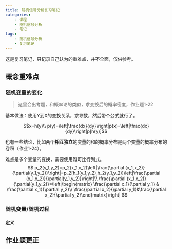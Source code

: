 ```yaml
---
title: 随机信号分析复习笔记
categories: 
    - 课程
    - 随机信号分析
    - 笔记
tags:
    - 随机信号分析
    - 复习笔记
---
```


这是复习笔记，只记录自己认为的重难点，并不全面，仅供参考。

## 概念重难点

### 随机变量的变化

> 这里会出考题，和概率论的类似，求变换后的概率密度，作业题1-22

基本做法：使用Y到X的变换关系，求导数，然后带个公式就行了。

$$x=h(y)\\
p(y)=\left|\frac{dx}{dy}\right|p(x)=\left|\frac{dx}{dy}\right|p[h(y)]$$

也有一些结论，比如两个**相互独立**的变量的和的概率分布是两个变量的概率分布的卷积（作业1-24）。

难点是多个变量的变换，需要使用雅可比行列式。
$$
p_2(y_1,y_2)=p_2(x_1,x_2)\left|\frac{\partial (x_1,x_2)}{\partial(y_1,y_2)}\right|=p_2[h_1(y_1,y_2),h_2(y_1,y_2)]\left|\frac{\partial (x_1,x_2)}{\partial(y_1,y_2)}\right|\\
\frac{\partial (x_1,x_2)}{\partial(y_1,y_2)}=\left|\begin{matrix} \frac{\partial x_1}{\partial y_1} & \frac{\partial x_1}{\partial y_2}\\ \frac{\partial x_2}{\partial y_1}&\frac{\partial x_2}{\partial y_2}\end{matrix}\right|
$$

### 随机变量/随机过程

#### 定义



## 作业题更正

